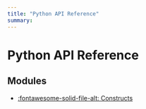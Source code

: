 ```yaml
---
title: "Python API Reference"
summary:
---
```


Python API Reference
===

Modules
---

- [:fontawesome-solid-file-alt: Constructs](01-constructs.md)
